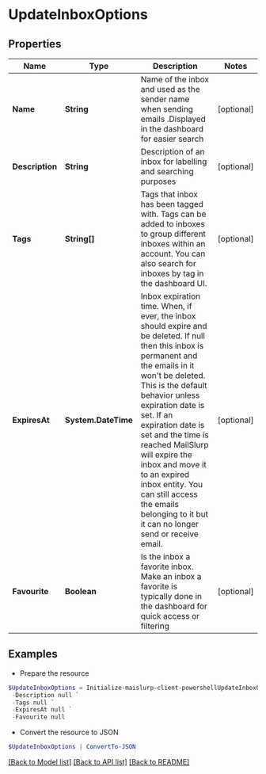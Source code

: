 # UpdateInboxOptions
## Properties

Name | Type | Description | Notes
------------ | ------------- | ------------- | -------------
**Name** | **String** | Name of the inbox and used as the sender name when sending emails .Displayed in the dashboard for easier search | [optional] 
**Description** | **String** | Description of an inbox for labelling and searching purposes | [optional] 
**Tags** | **String[]** | Tags that inbox has been tagged with. Tags can be added to inboxes to group different inboxes within an account. You can also search for inboxes by tag in the dashboard UI. | [optional] 
**ExpiresAt** | **System.DateTime** | Inbox expiration time. When, if ever, the inbox should expire and be deleted. If null then this inbox is permanent and the emails in it won&#39;t be deleted. This is the default behavior unless expiration date is set. If an expiration date is set and the time is reached MailSlurp will expire the inbox and move it to an expired inbox entity. You can still access the emails belonging to it but it can no longer send or receive email. | [optional] 
**Favourite** | **Boolean** | Is the inbox a favorite inbox. Make an inbox a favorite is typically done in the dashboard for quick access or filtering | [optional] 

## Examples

- Prepare the resource
```powershell
$UpdateInboxOptions = Initialize-maislurp-client-powershellUpdateInboxOptions  -Name null `
 -Description null `
 -Tags null `
 -ExpiresAt null `
 -Favourite null
```

- Convert the resource to JSON
```powershell
$UpdateInboxOptions | ConvertTo-JSON
```

[[Back to Model list]](../README#documentation-for-models) [[Back to API list]](../README#documentation-for-api-endpoints) [[Back to README]](../README)

